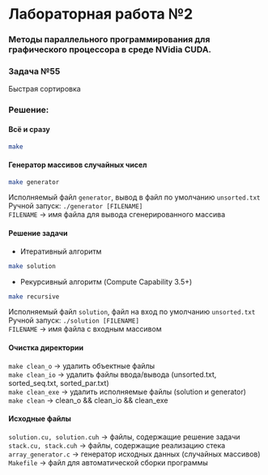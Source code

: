# Лабораторная работа №2
### Методы параллельного программирования для графического процессора в среде NVidia CUDA.

### Задача №55
Быстрая сортировка

### Решение:

#### Всё и сразу

```bash
make
```

#### Генератор массивов случайных чисел

```bash
make generator
```

Исполняемый файл `generator`, вывод в файл по умолчанию `unsorted.txt`\
Ручной запуск: `./generator [FILENAME]`\
`FILENAME` -> имя файла для вывода сгенерированного массива

#### Решение задачи

- Итеративный алгоритм
```bash
make solution
```

- Рекурсивный алгоритм (Compute Capability 3.5+)
```bash
make recursive
```

Исполняемый файл `solution`, файл на вход по умолчанию `unsorted.txt`\
Ручной запуск: `./solution [FILENAME]`\
`FILENAME` -> имя файла с входным массивом

#### Очистка директории
`make clean_o` -> удалить объектные файлы\
`make clean_io` -> удалить файлы ввода/вывода (unsorted.txt, sorted_seq.txt, sorted_par.txt)\
`make clean_exe` -> удалить исполняемые файлы (solution и generator)\
`make clean` -> clean_o && clean_io && clean_exe

#### Исходные файлы
`solution.cu, solution.cuh` -> файлы, содержащие решение задачи\
`stack.cu, stack.cuh` -> файлы, содержащие реализацию стека\
`array_generator.c` -> генератор исходных данных (случайных массивов)\
`Makefile` -> файл для автоматической сборки программы
